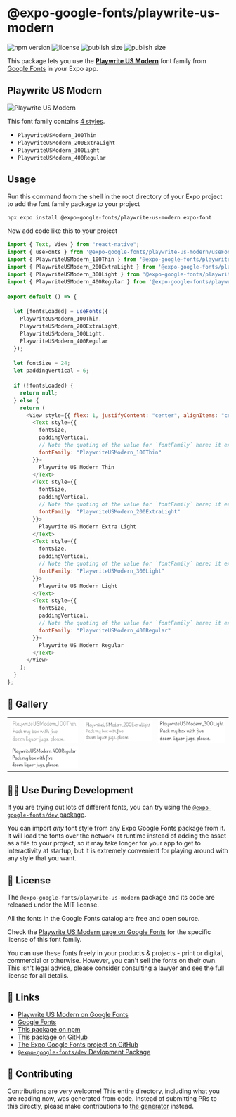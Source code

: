 # @expo-google-fonts/playwrite-us-modern

![npm version](https://flat.badgen.net/npm/v/@expo-google-fonts/playwrite-us-modern)
![license](https://flat.badgen.net/github/license/expo/google-fonts)
![publish size](https://flat.badgen.net/packagephobia/install/@expo-google-fonts/playwrite-us-modern)
![publish size](https://flat.badgen.net/packagephobia/publish/@expo-google-fonts/playwrite-us-modern)

This package lets you use the [**Playwrite US Modern**](https://fonts.google.com/specimen/Playwrite+US+Modern) font family from [Google Fonts](https://fonts.google.com/) in your Expo app.

## Playwrite US Modern

![Playwrite US Modern](./font-family.png)

This font family contains [4 styles](#-gallery).

- `PlaywriteUSModern_100Thin`
- `PlaywriteUSModern_200ExtraLight`
- `PlaywriteUSModern_300Light`
- `PlaywriteUSModern_400Regular`

## Usage

Run this command from the shell in the root directory of your Expo project to add the font family package to your project

```sh
npx expo install @expo-google-fonts/playwrite-us-modern expo-font
```

Now add code like this to your project

```js
import { Text, View } from "react-native";
import { useFonts } from '@expo-google-fonts/playwrite-us-modern/useFonts';
import { PlaywriteUSModern_100Thin } from '@expo-google-fonts/playwrite-us-modern/100Thin';
import { PlaywriteUSModern_200ExtraLight } from '@expo-google-fonts/playwrite-us-modern/200ExtraLight';
import { PlaywriteUSModern_300Light } from '@expo-google-fonts/playwrite-us-modern/300Light';
import { PlaywriteUSModern_400Regular } from '@expo-google-fonts/playwrite-us-modern/400Regular';

export default () => {

  let [fontsLoaded] = useFonts({
    PlaywriteUSModern_100Thin, 
    PlaywriteUSModern_200ExtraLight, 
    PlaywriteUSModern_300Light, 
    PlaywriteUSModern_400Regular
  });

  let fontSize = 24;
  let paddingVertical = 6;

  if (!fontsLoaded) {
    return null;
  } else {
    return (
      <View style={{ flex: 1, justifyContent: "center", alignItems: "center" }}>
        <Text style={{
          fontSize,
          paddingVertical,
          // Note the quoting of the value for `fontFamily` here; it expects a string!
          fontFamily: "PlaywriteUSModern_100Thin"
        }}>
          Playwrite US Modern Thin
        </Text>
        <Text style={{
          fontSize,
          paddingVertical,
          // Note the quoting of the value for `fontFamily` here; it expects a string!
          fontFamily: "PlaywriteUSModern_200ExtraLight"
        }}>
          Playwrite US Modern Extra Light
        </Text>
        <Text style={{
          fontSize,
          paddingVertical,
          // Note the quoting of the value for `fontFamily` here; it expects a string!
          fontFamily: "PlaywriteUSModern_300Light"
        }}>
          Playwrite US Modern Light
        </Text>
        <Text style={{
          fontSize,
          paddingVertical,
          // Note the quoting of the value for `fontFamily` here; it expects a string!
          fontFamily: "PlaywriteUSModern_400Regular"
        }}>
          Playwrite US Modern Regular
        </Text>
      </View>
    );
  }
};
```

## 🔡 Gallery


||||
|-|-|-|
|![PlaywriteUSModern_100Thin](./100Thin/PlaywriteUSModern_100Thin.ttf.png)|![PlaywriteUSModern_200ExtraLight](./200ExtraLight/PlaywriteUSModern_200ExtraLight.ttf.png)|![PlaywriteUSModern_300Light](./300Light/PlaywriteUSModern_300Light.ttf.png)||
|![PlaywriteUSModern_400Regular](./400Regular/PlaywriteUSModern_400Regular.ttf.png)||||


## 👩‍💻 Use During Development

If you are trying out lots of different fonts, you can try using the [`@expo-google-fonts/dev` package](https://github.com/expo/google-fonts/tree/master/font-packages/dev#readme).

You can import _any_ font style from any Expo Google Fonts package from it. It will load the fonts over the network at runtime instead of adding the asset as a file to your project, so it may take longer for your app to get to interactivity at startup, but it is extremely convenient for playing around with any style that you want.


## 📖 License

The `@expo-google-fonts/playwrite-us-modern` package and its code are released under the MIT license.

All the fonts in the Google Fonts catalog are free and open source.

Check the [Playwrite US Modern page on Google Fonts](https://fonts.google.com/specimen/Playwrite+US+Modern) for the specific license of this font family.

You can use these fonts freely in your products & projects - print or digital, commercial or otherwise. However, you can't sell the fonts on their own. This isn't legal advice, please consider consulting a lawyer and see the full license for all details.

## 🔗 Links

- [Playwrite US Modern on Google Fonts](https://fonts.google.com/specimen/Playwrite+US+Modern)
- [Google Fonts](https://fonts.google.com/)
- [This package on npm](https://www.npmjs.com/package/@expo-google-fonts/playwrite-us-modern)
- [This package on GitHub](https://github.com/expo/google-fonts/tree/master/font-packages/playwrite-us-modern)
- [The Expo Google Fonts project on GitHub](https://github.com/expo/google-fonts)
- [`@expo-google-fonts/dev` Devlopment Package](https://github.com/expo/google-fonts/tree/master/font-packages/dev)

## 🤝 Contributing

Contributions are very welcome! This entire directory, including what you are reading now, was generated from code. Instead of submitting PRs to this directly, please make contributions to [the generator](https://github.com/expo/google-fonts/tree/master/packages/generator) instead.
